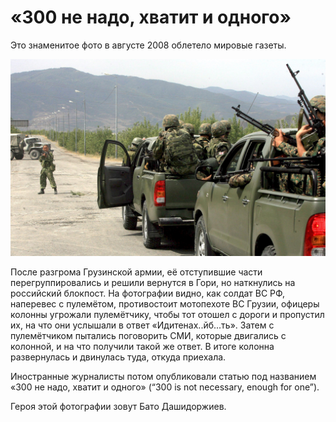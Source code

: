 ﻿# «300 не надо, хватит и одного»

Это знаменитое фото в августе 2008 облетело мировые газеты.

![](300-is-not-necessary.jpg)

После разгрома Грузинской армии, её отступившие части перегруппировались 
и решили вернутся в Гори, но наткнулись на российский блокпост. На 
фотографии видно, как солдат ВС РФ, наперевес с пулемётом, противостоит 
мотопехоте ВС Грузии, офицеры колонны угрожали пулемётчику, чтобы тот 
отошел с дороги и пропустил их, на что они услышали в ответ 
«Идитенах..йб...ть». Затем с пулемётчиком пытались поговорить СМИ, 
которые двигались с колонной, и на что получили такой же ответ. В итоге 
колонна развернулась и двинулась туда, откуда приехала.

Иностранные журналисты потом опубликовали статью под названием «300 не 
надо, хватит и одного» (“300 is not necessary, enough for one”).

Героя этой фотографии зовут Бато Дашидоржиев. 

